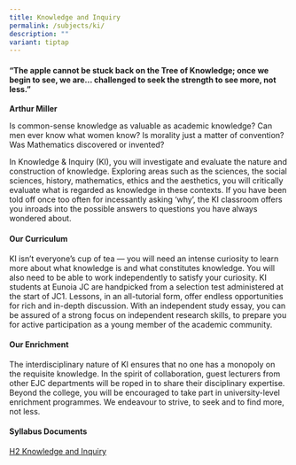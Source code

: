 ```yaml
---
title: Knowledge and Inquiry
permalink: /subjects/ki/
description: ""
variant: tiptap
---
```

<h4>“The apple cannot be stuck back on the Tree of Knowledge; once we begin to see, we are… challenged to seek the strength to see more, not less.”</h4>
<p><strong>Arthur Miller</strong>
</p>
<p>Is common-sense knowledge as valuable as academic knowledge? Can men ever
know what women know? Is morality just a matter of convention? Was Mathematics
discovered or invented?</p>
<p>In Knowledge &amp; Inquiry (KI), you will investigate and evaluate the
nature and construction of knowledge. Exploring areas such as the sciences,
the social sciences, history, mathematics, ethics and the aesthetics, you
will critically evaluate what is regarded as knowledge in these contexts.
If you have been told off once too often for incessantly asking ‘why’,
the KI classroom offers you inroads into the possible answers to questions
you have always wondered about.</p>
<h4><strong>Our Curriculum</strong></h4>
<p>KI isn’t everyone’s cup of tea — you will need an intense curiosity to
learn more about what knowledge is and what constitutes knowledge. You
will also need to be able to work independently to satisfy your curiosity.
KI students at Eunoia JC are handpicked from a selection test administered
at the start of JC1. Lessons, in an all-tutorial form, offer endless opportunities
for rich and in-depth discussion. With an independent study essay, you
can be assured of a strong focus on independent research skills, to prepare
you for active participation as a young member of the academic community.</p>
<h4><strong>Our Enrichment</strong></h4>
<p>The interdisciplinary nature of KI ensures that no one has a monopoly
on the requisite knowledge. In the spirit of collaboration, guest lecturers
from other EJC departments will be roped in to share their disciplinary
expertise. Beyond the college, you will be encouraged to take part in university-level
enrichment programmes. We endeavour to strive, to seek and to find more,
not less.</p>
<h4><strong>Syllabus Documents</strong></h4>
<p><a href="https://www.seab.gov.sg/files/A%20Level%20Syllabus%20Sch%20Cddts/2026/9759_y26_sy.pdf" rel="noopener noreferrer nofollow" target="_blank">H2 Knowledge and Inquiry</a>
</p>